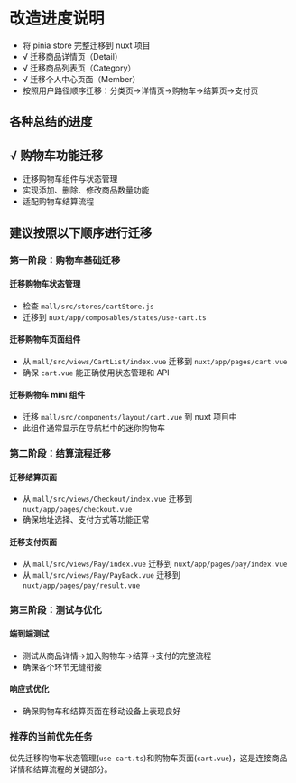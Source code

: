 # 改造进度说明

- 将 pinia store 完整迁移到 nuxt 项目
- √ 迁移商品详情页（Detail）
- √ 迁移商品列表页（Category）
- √ 迁移个人中心页面（Member）
- 按照用户路径顺序迁移：分类页→详情页→购物车→结算页→支付页

## 各种总结的进度

## √ 购物车功能迁移

- 迁移购物车组件与状态管理
- 实现添加、删除、修改商品数量功能
- 适配购物车结算流程

## 建议按照以下顺序进行迁移

### 第一阶段：购物车基础迁移

#### 迁移购物车状态管理

- 检查 `mall/src/stores/cartStore.js`
- 迁移到 `nuxt/app/composables/states/use-cart.ts`

#### 迁移购物车页面组件

- 从 `mall/src/views/CartList/index.vue` 迁移到 `nuxt/app/pages/cart.vue`
- 确保 `cart.vue` 能正确使用状态管理和 API

#### 迁移购物车 mini 组件

- 迁移 `mall/src/components/layout/cart.vue` 到 nuxt 项目中
- 此组件通常显示在导航栏中的迷你购物车

### 第二阶段：结算流程迁移

#### 迁移结算页面

- 从 `mall/src/views/Checkout/index.vue` 迁移到 `nuxt/app/pages/checkout.vue`
- 确保地址选择、支付方式等功能正常

#### 迁移支付页面

- 从 `mall/src/views/Pay/index.vue` 迁移到 `nuxt/app/pages/pay/index.vue`
- 从 `mall/src/views/Pay/PayBack.vue` 迁移到 `nuxt/app/pages/pay/result.vue`

### 第三阶段：测试与优化

#### 端到端测试

- 测试从商品详情→加入购物车→结算→支付的完整流程
- 确保各个环节无缝衔接

#### 响应式优化

- 确保购物车和结算页面在移动设备上表现良好

### 推荐的当前优先任务

优先迁移购物车状态管理(`use-cart.ts`)和购物车页面(`cart.vue`)，这是连接商品详情和结算流程的关键部分。
